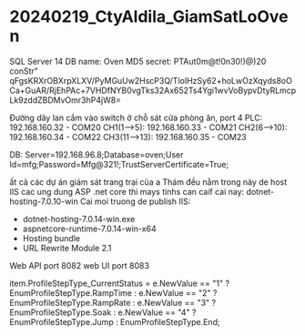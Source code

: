 # 20240219_CtyAldila_GiamSatLoOven

SQL Server 14
DB name: Oven
MD5 secret: PTAut0m@t!0n30!)@)20
conStr" qFgsKRXrOBXrpXLXV/PyMGuUw2HscP3Q/TloIHzSy62+hoLwOzXqyds8oOCa+GuAR/RjEhPAc+7VHDfNYB0vgTks32Ax652Ts4Ygi1wvVoBypvDtyRLmcpLk9zddZBDMvOmr3hP4jW8=

Đường dây lan cắm vào switch ở chỗ sát cửa phòng ăn, port 4
PLC: 192.168.160.32 - COM20
CH1(1-->5): 192.168.160.33 - COM21
CH2(6-->10): 192.168.160.34 - COM22
CH3(11-->13): 192.168.160.35 - COM23

DB:
Server=192.168.96.8;Database=oven;User Id=mfg;Password=Mfg@321!;TrustServerCertificate=True;

ất cả các dự án giám sát trang trại của a Thám đều nằm trong này
de host IIS cac ung dung ASP .net core thi mays tinhs can caif cai nay: dotnet-hosting-7.0.10-win
Cai moi truong de publish IIS:
- dotnet-hosting-7.0.14-win.exe
- aspnetcore-runtime-7.0.14-win-x64
- Hosting bundle
- URL Rewrite Module 2.1

Web API port 8082
web UI port 8083


 item.ProfileStepType_CurrentStatus = e.NewValue == "1" ? EnumProfileStepType.RampTime
                                     : e.NewValue == "2" ? EnumProfileStepType.RampRate
                                     : e.NewValue == "3" ? EnumProfileStepType.Soak
                                     : e.NewValue == "4" ? EnumProfileStepType.Jump
                                     : EnumProfileStepType.End;